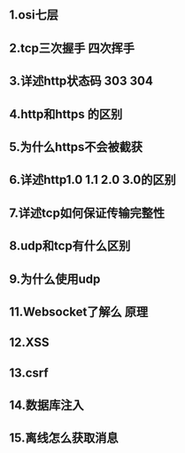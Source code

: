 ## 1.osi七层
## 2.tcp三次握手 四次挥手
## 3.详述http状态码 303 304
## 4.http和https 的区别
## 5.为什么https不会被截获
## 6.详述http1.0 1.1 2.0 3.0的区别
## 7.详述tcp如何保证传输完整性
## 8.udp和tcp有什么区别
## 9.为什么使用udp
## 11.Websocket了解么 原理
## 12.XSS
## 13.csrf
## 14.数据库注入
## 15.离线怎么获取消息